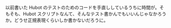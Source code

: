 以前書いた Hubot のテストのためのコードを手直ししているうちに時間が。そもそも、Hubot スクリプトなんて、そんなテスト書かんでもいいんじゃなかろうか。どうせ正規表現くらいしか書かないだろうに。
